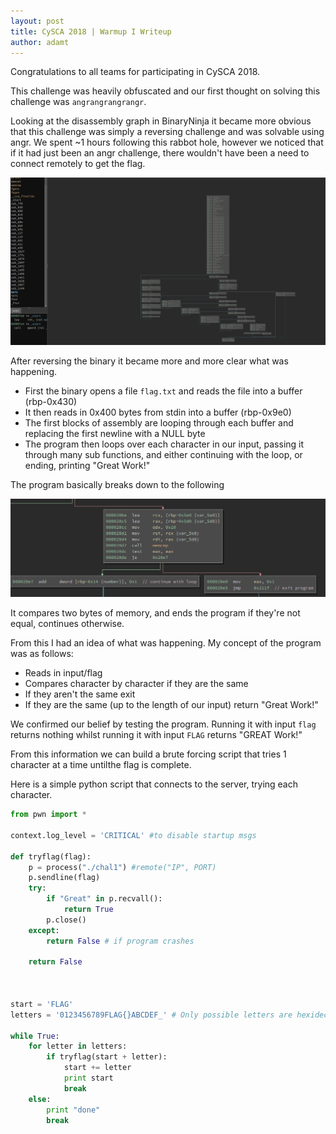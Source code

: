 ```yaml
---
layout: post
title: CySCA 2018 | Warmup I Writeup
author: adamt
---
```


Congratulations to all teams for participating in CySCA 2018.


This challenge was heavily obfuscated and our first thought on solving this challenge was `angrangrangrangr`.

Looking at the disassembly graph in BinaryNinja it became more obvious that this challenge was simply a reversing challenge and was solvable using angr. We spent ~1 hours following this rabbot hole, however we noticed that if it had just been an angr challenge, there wouldn't have been a need to connect remotely to get the flag.


![BinaryNina Photo](../static/warmupi_binja.png)

After reversing the binary it became more and more clear what was happening.

* First the binary opens a file `flag.txt` and reads the file into a buffer (rbp-0x430)
* It then reads in 0x400 bytes from stdin into a buffer (rbp-0x9e0)
* The first blocks of assembly are looping through each buffer and replacing the first newline with a NULL byte
* The program then loops over each character in our input, passing it through many sub functions, and either continuing with the loop, or ending, printing "Great Work!"


The program basically breaks down to the following

![BinaryNina Photo](../static/warmupi_binja2.png)

It compares two bytes of memory, and ends the program if they're not equal, continues otherwise.

From this I had an idea of what was happening. My concept of the program was as follows:

* Reads in input/flag
* Compares character by character if they are the same
* If they aren't the same exit
* If they are the same (up to the length of our input) return "Great Work!"

We confirmed our belief by testing the program.
Running it with input `flag` returns nothing whilst running it with input `FLAG` returns "GREAT Work!"

From this information we can build a brute forcing script that tries 1 character at a time untilthe flag is complete.


Here is a simple python script that connects to the server, trying each character.

```python
from pwn import *

context.log_level = 'CRITICAL' #to disable startup msgs

def tryflag(flag):
    p = process("./chal1") #remote("IP", PORT)
    p.sendline(flag)
    try:
        if "Great" in p.recvall(): 
            return True
        p.close()
    except:
        return False # if program crashes

    return False



start = 'FLAG'
letters = '0123456789FLAG{}ABCDEF_' # Only possible letters are hexidecimal digits

while True:
    for letter in letters:
        if tryflag(start + letter):
            start += letter
            print start
            break
    else:
        print "done"
        break

```




